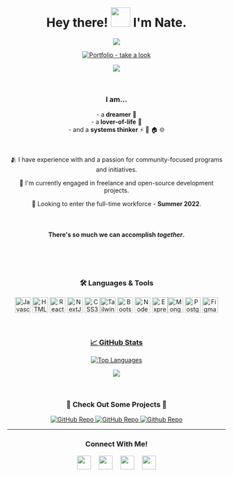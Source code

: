 <h1 align="center"> <b>Hey there! <img src="https://raw.githubusercontent.com/iampavangandhi/iampavangandhi/master/gifs/Hi.gif" width="45"> I'm Nate.</b> </h1> 



<p align="center">
  <img src="https://readme-typing-svg.herokuapp.com?font=Source+Sans+Pro&color=61dbfb&size=22&duration=6250&center=true&width=450&lines=Software+Engineer++%7C+%F0%9F%93%8DATX" >
</p>



<p align="center">
  <a href="https://www.nathanfolkman.me" target="_blank"><img src="https://img.shields.io/badge/Portfolio_-take_a_look-80BD9E" alt="Portfolio  - take a look"></a>
</p>



<p align="center">
  <img src="https://user-images.githubusercontent.com/98185555/168246849-ba9be9a3-4e35-429b-9403-13eebbdfb156.gif">
</p>

<br>

<h3 align ="center"><strong>I am...</strong> </h3>
    <p align="center">- a<b> dreamer</b> 🌄
    <br>- a<b> lover-of-life</b> 🌱
    <br>- and a <b>systems thinker</b>
⚡
🚏
🏠
🌐</p>


<br> <p align="center">🫂 I have experience with and a passion for community-focused programs and initiatives.</p>

<p align="center">🔭 I'm currently engaged in freelance and open-source development projects.</p>

<p align="center">🚀 Looking to enter the full-time workforce - <b>Summer 2022</b>.</p>


<h4 align="center"><br><br><b>There's <b>so</b> much we can accomplish <em>together</em>.</b> </h4> <br>


<br>
<br>

<h3 align="center"><b>🛠️  Languages & Tools</b> </h3>

<p align="center">
<a href="https://developer.mozilla.org/en-US/docs/Web/JavaScript" target="_blank" rel="noreferrer"><img src="https://raw.githubusercontent.com/danielcranney/readme-generator/main/public/icons/skills/javascript-colored.svg" width="36" height="36" alt="Javascript" /></a>
<a href="https://developer.mozilla.org/en-US/docs/Glossary/HTML5" target="_blank" rel="noreferrer"><img src="https://raw.githubusercontent.com/danielcranney/readme-generator/main/public/icons/skills/html5-colored.svg" width="36" height="36" alt="HTML5" /></a>
<a href="https://reactjs.org/" target="_blank" rel="noreferrer"><img src="https://raw.githubusercontent.com/danielcranney/readme-generator/main/public/icons/skills/react-colored.svg" width="36" height="36" alt="React" /></a> <a href="https://nextjs.org/docs" target="_blank" rel="noreferrer"><img src="https://raw.githubusercontent.com/danielcranney/readme-generator/main/public/icons/skills/nextjs-colored.svg" width="36" height="36" alt="NextJs" /></a>
<a href="https://www.w3.org/TR/CSS/#css" target="_blank" rel="noreferrer"><img src="https://raw.githubusercontent.com/danielcranney/readme-generator/main/public/icons/skills/css3-colored.svg" width="36" height="36" alt="CSS3" /></a><a href="https://tailwindcss.com/" target="_blank" rel="noreferrer"><img src="https://raw.githubusercontent.com/danielcranney/readme-generator/main/public/icons/skills/tailwindcss-colored.svg" width="36" height="36" alt="TailwindCSS" /></a>
<a href="https://getbootstrap.com/" target="_blank" rel="noreferrer"><img src="https://raw.githubusercontent.com/danielcranney/readme-generator/main/public/icons/skills/bootstrap-colored.svg" width="36" height="36" alt="Bootstrap" /></a>
<a href="https://nodejs.org/en/" target="_blank" rel="noreferrer"><img src="https://raw.githubusercontent.com/danielcranney/readme-generator/main/public/icons/skills/nodejs-colored.svg" width="36" height="36" alt="NodeJS" /></a>
<a href="https://expressjs.com/" target="_blank" rel="noreferrer"><img src="https://raw.githubusercontent.com/danielcranney/readme-generator/main/public/icons/skills/express-colored.svg" width="36" height="36" alt="Express" /></a><a href="https://www.mongodb.com/" target="_blank" rel="noreferrer"><img src="https://raw.githubusercontent.com/danielcranney/readme-generator/main/public/icons/skills/mongodb-colored.svg" width="36" height="36" alt="MongoDB" /></a>
<a href="https://www.postgresql.org/" target="_blank" rel="noreferrer"><img src="https://raw.githubusercontent.com/danielcranney/readme-generator/main/public/icons/skills/postgresql-colored.svg" width="36" height="36" alt="PostgreSQL" /></a>
<a href="https://www.figma.com/" target="_blank" rel="noreferrer"><img src="https://raw.githubusercontent.com/danielcranney/readme-generator/main/public/icons/skills/figma-colored.svg" width="36" height="36" alt="Figma" />
</p>

<br>

<h3 align="center"><b>📈 GitHub Stats</b></h3>


<p align="center">
  <a href="https://github.com/nfolkman"><img src="https://github-readme-stats.vercel.app/api/top-langs/?username=nfolkman&&layout=compact&bg_color=000000&text_color=a2aab8&hide_border=true&title_color=61dbfb" alt="Top Languages" /></a>
</p>
<p align="center"><a href="http://www.github.com/nfolkman"><img src="https://github-readme-streak-stats.herokuapp.com/?user=nfolkman&stroke=a2aab8&background=000000&ring=61dbfb&fire=61dbfb&currStreakNum=61dbfb&currStreakLabel=61dbfb&sideNums=61dbfb&sideLabels=a2aab8&dates=a2aab8&hide_border=true" /></a></p>
<br>

<h3 align="center">🚧 Check Out Some Projects 🚧</h3>

<div align="center">
  <p>
    <a href="https://github.com/nfolkman/Climate-Hub">
      <img src="https://github-readme-stats.vercel.app/api/pin/?username=nfolkman&repo=Climate-Hub&bg_color=000000&text_color=a2aab8&hide_border=true&title_color=61dbfb" alt="GitHub Repo" />
    </a>
    <a href="https://github.com/nfolkman/Homebase">
     <img src="https://github-readme-stats.vercel.app/api/pin/?username=nfolkman&repo=Homebase&bg_color=000000&text_color=a2aab8&hide_border=true&title_color=61dbfb" alt="GitHub Repo" />
    </a>
    <a href="https://github.com/nfolkman/User-Management-System">
     <img src="https://github-readme-stats.vercel.app/api/pin/?username=nfolkman&repo=User-Management-Application&bg_color=000000&text_color=a2aab8&hide_border=true&title_color=61dbfb" alt="Github Repo" />
    </a>
  </p>
</div>

---

 <h3 align="center">Connect With Me! </h3>
 <p align="center"><a href="https://discord.com/users/NateF#7772" target="_blank" rel="noreferrer"><img src="https://raw.githubusercontent.com/danielcranney/readme-generator/main/public/icons/socials/discord.svg" width="32" height="32" /></a>  &ensp;&ensp;<a href="https://www.linkedin.com/in/nathan-folkman" target="_blank" rel="noreferrer"><img src="https://raw.githubusercontent.com/danielcranney/readme-generator/main/public/icons/socials/linkedin.svg" width="32" height="32" /></a> &ensp;&ensp;<a href="https://www.polywork.com/folkman" target="_blank" rel="noreferrer"><img src="https://raw.githubusercontent.com/danielcranney/readme-generator/main/public/icons/socials/polywork.svg" width="32" height="32" /></a> &ensp;&ensp;<a href="https://www.twitter.com/NathanFolkman" target="_blank" rel="noreferrer"><img src="https://raw.githubusercontent.com/danielcranney/readme-generator/main/public/icons/socials/twitter.svg" width="32" height="32" /></a></p> </p> 
